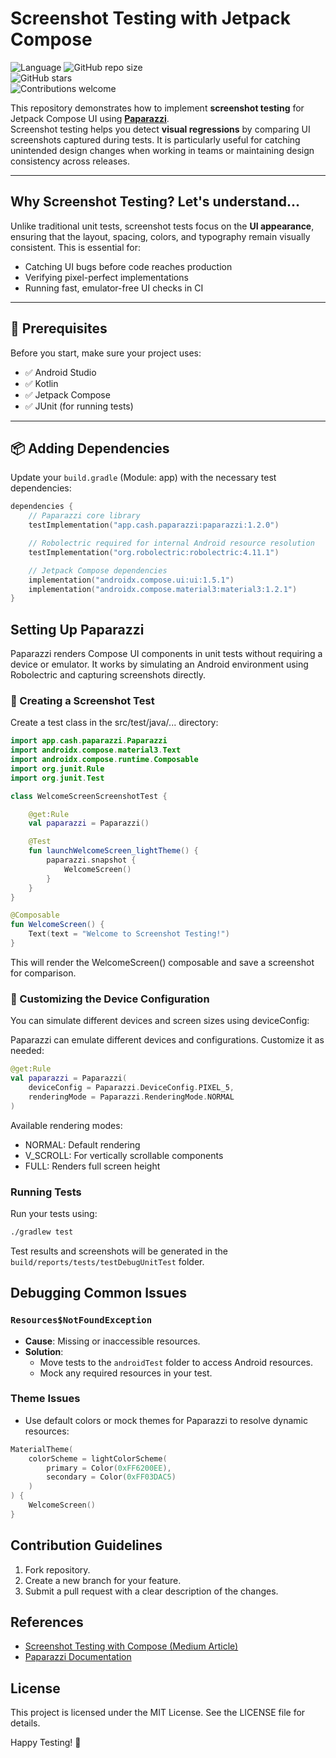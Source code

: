 # Screenshot Testing with Jetpack Compose

![Language](https://img.shields.io/github/languages/top/cortinico/kotlin-android-template?color=blue&logo=kotlin)
![GitHub repo size](https://img.shields.io/github/repo-size/myofficework000/ScreenshotTesting)  
![GitHub stars](https://img.shields.io/github/stars/myofficework000/ScreenshotTesting?style=social)  
![Contributions welcome](https://img.shields.io/badge/contributions-welcome-brightgreen.svg?style=flat)

This repository demonstrates how to implement **screenshot testing** for Jetpack Compose UI using [**Paparazzi**](https://cashapp.github.io/paparazzi/).  
Screenshot testing helps you detect **visual regressions** by comparing UI screenshots captured during tests. It is particularly useful for catching unintended design changes when working in teams or maintaining design consistency across releases.

---

## Why Screenshot Testing? Let's understand...

Unlike traditional unit tests, screenshot tests focus on the **UI appearance**, ensuring that the layout, spacing, colors, and typography remain visually consistent. This is essential for:

- Catching UI bugs before code reaches production
- Verifying pixel-perfect implementations
- Running fast, emulator-free UI checks in CI

---

## 🧰 Prerequisites

Before you start, make sure your project uses:

- ✅ Android Studio
- ✅ Kotlin
- ✅ Jetpack Compose
- ✅ JUnit (for running tests)

---

## 📦 Adding Dependencies

Update your `build.gradle` (Module: app) with the necessary test dependencies:

```kotlin
dependencies {
    // Paparazzi core library
    testImplementation("app.cash.paparazzi:paparazzi:1.2.0")

    // Robolectric required for internal Android resource resolution
    testImplementation("org.robolectric:robolectric:4.11.1")

    // Jetpack Compose dependencies
    implementation("androidx.compose.ui:ui:1.5.1")
    implementation("androidx.compose.material3:material3:1.2.1")
}
```

## Setting Up Paparazzi
Paparazzi renders Compose UI components in unit tests without requiring a device or emulator.
It works by simulating an Android environment using Robolectric and capturing screenshots directly.

### 🧪 Creating a Screenshot Test
Create a test class in the src/test/java/... directory:

```kotlin
import app.cash.paparazzi.Paparazzi
import androidx.compose.material3.Text
import androidx.compose.runtime.Composable
import org.junit.Rule
import org.junit.Test

class WelcomeScreenScreenshotTest {

    @get:Rule
    val paparazzi = Paparazzi()

    @Test
    fun launchWelcomeScreen_lightTheme() {
        paparazzi.snapshot {
            WelcomeScreen()
        }
    }
}

@Composable
fun WelcomeScreen() {
    Text(text = "Welcome to Screenshot Testing!")
}
```

This will render the WelcomeScreen() composable and save a screenshot for comparison.

### 📲 Customizing the Device Configuration
You can simulate different devices and screen sizes using deviceConfig:

Paparazzi can emulate different devices and configurations. Customize it as needed:

```kotlin
@get:Rule
val paparazzi = Paparazzi(
    deviceConfig = Paparazzi.DeviceConfig.PIXEL_5,
    renderingMode = Paparazzi.RenderingMode.NORMAL
)
```

Available rendering modes:
- NORMAL: Default rendering
- V_SCROLL: For vertically scrollable components
- FULL: Renders full screen height

### Running Tests

Run your tests using:

```bash
./gradlew test
```

Test results and screenshots will be generated in the `build/reports/tests/testDebugUnitTest` folder.

## Debugging Common Issues

### `Resources$NotFoundException`

- **Cause**: Missing or inaccessible resources.
- **Solution**:
  - Move tests to the `androidTest` folder to access Android resources.
  - Mock any required resources in your test.

### Theme Issues

- Use default colors or mock themes for Paparazzi to resolve dynamic resources:

```kotlin
MaterialTheme(
    colorScheme = lightColorScheme(
        primary = Color(0xFF6200EE),
        secondary = Color(0xFF03DAC5)
    )
) {
    WelcomeScreen()
}
```

## Contribution Guidelines

1. Fork repository.
2. Create a new branch for your feature.
3. Submit a pull request with a clear description of the changes.


## References

- [Screenshot Testing with Compose (Medium Article)](https://medium.com/@domen.lanisnik/screenshot-testing-with-compose-9a84bd28b6fb)
- [Paparazzi Documentation](https://cashapp.github.io/paparazzi/)


## License

This project is licensed under the MIT License. See the LICENSE file for details.

Happy Testing! 🎉
